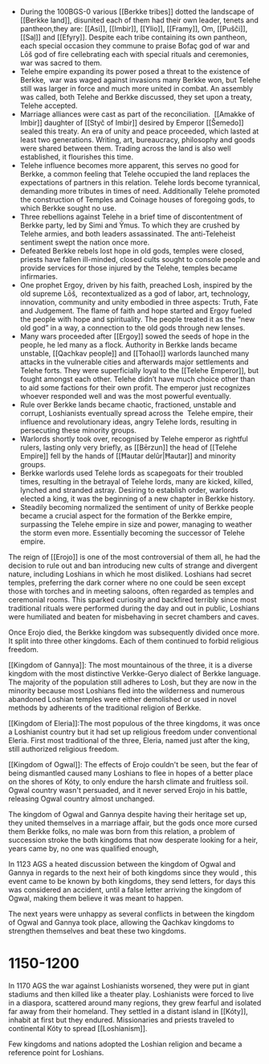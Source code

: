 - During the 100BGS-0 various [[Berkke tribes]] dotted the landscape of [[Berkke land]], disunited each of them had their own leader, tenets and pantheon,they are: [[Asi]], [[Imbir]], [[Ylio]], [[Framy]], Om, [[Pušči]], [[Saļ]] and [[Efyry]]. Despite each tribe containing its own pantheon, each special occasion they commune to praise Bofaç god of war and Lōš god of fire cellebrating each with special rituals and ceremonies, war was sacred to them.
- Telehe empire expanding its power posed a threat to the existence of Berkke,  war was waged against invasions many Berkke won, but Telehe still was larger in force and much more united in combat. An assembly was called, both Telehe and Berkke discussed, they set upon a treaty, Telehe accepted. 
- Marriage alliances were cast as part of the reconciliation.  [[Amakke of Imbir]] daughter of [[Styč of Imbir]] desired by Emperor [[Šemedo]] sealed this treaty. An era of unity and peace proceeded, which lasted at least two generations. Writing, art, bureaucracy, philosophy and goods were shared between them. Trading across the land is also well established, it flourishes this time.
- Telehe influence becomes more apparent, this serves no good for Berkke, a common feeling that Telehe occupied the land replaces the expectations of partners in this relation. Telehe lords become tyrannical, demanding more tributes in times of need. Additionally Telehe promoted the construction of Temples and Coinage houses of foregoing gods, to which Berkke sought no use.
- Three rebellions against Telehe in a brief time of discontentment of Berkke party, led by Simi and Ȳmus. To which they are crushed by Telehe armies, and both leaders assassinated. The anti-Teleheist sentiment swept the nation once more.
- Defeated Berkke rebels lost hope in old gods, temples were closed, priests have fallen ill-minded, closed cults sought to console people and provide services for those injured by the Telehe, temples became infirmaries. 
- One prophet Ergoy, driven by his faith, preached Losh, inspired by the old supreme Lōš,  recontextualized as a god of labor, art, technology, innovation, community and unity embodied in three aspects: Truth, Fate and Judgement. The flame of faith and hope started and Ergoy fueled the people with hope and spirituality. The people treated it as the “new old god” in a way, a connection to the old gods through new lenses.
- Many wars proceeded after [[Ergoy]] sowed the seeds of hope in the people, he led many as a flock. Authority in Berkke lands became unstable, [[Qachkav people]] and [[Tohaol]] warlords launched many attacks in the vulnerable cities and afterwards major settlements and Telehe forts. They were superficially loyal to the [[Telehe Emperor]], but fought amongst each other. Telehe didn’t have much choice other than to aid some factions for their own profit. The emperor just recognizes whoever responded well and was the most powerful eventually.
- Rule over Berkke lands became chaotic, fractioned, unstable and corrupt, Loshianists eventually spread across the  Telehe empire, their influence and revolutionary ideas, angry Telehe lords, resulting in persecuting these minority groups. 
- Warlords shortly took over, recognised by Telehe emperor as rightful rulers, lasting only very briefly, as [[Bērzun]] the head of [[Telehe Empire]] fell by the hands of [[Ħautar delûr|Ħautar]] and minority groups.
- Berkke warlords used Telehe lords as scapegoats for their troubled times, resulting in the betrayal of Telehe lords, many are kicked, killed, lynched and stranded astray. Desiring to establish order, warlords elected a king, it was the beginning of a new chapter in Berkke history.
- Steadily becoming normalized the sentiment of unity of Berkke people became a crucial aspect for the formation of the Berkke empire, surpassing the Telehe empire in size and power, managing to weather the storm even more. Essentially becoming the successor of Telehe empire.

The reign of [[Erojo]] is one of the most controversial of them all, he had the decision to rule out and ban introducing new cults of strange and divergent nature, including Loshians in which he most disliked. Loshians had secret temples, preferring the dark corner where no one could be seen except those with torches and in meeting saloons, often regarded as temples and ceremonial rooms. This sparked curiosity and backfired terribly since most traditional rituals were performed during the day and out in public, Loshians were humiliated and beaten for misbehaving in secret chambers and caves.

Once Erojo died, the Berkke kingdom was subsequently divided once more. It split into three other kingdoms. Each of them continued to forbid religious freedom.

[[Kingdom of Gannya]]: The most mountainous of the three, it is a diverse kingdom with the most distinctive Verkke-Geryo dialect of Berkke language. The majority of the population still adheres to Losh, but they are now in the minority because most Loshians fled into the wilderness and numerous abandoned Loshian temples were either demolished or used in novel methods by adherents of the traditional religion of Berkke.

  

[[Kingdom of Eleria]]:The most populous of the three kingdoms, it was once a Loshianist country but it had set up religious freedom under conventional Eleria. First most traditional of the three, Eleria, named just after the king, still authorized religious freedom.

  

[[Kingdom of Ogwal]]: The effects of Erojo couldn't be seen, but the fear of being dismantled caused many Loshians to flee in hopes of a better place on the shores of Kóty, to only endure the harsh climate and fruitless soil. Ogwal country wasn't persuaded, and it never served Erojo in his battle, releasing Ogwal country almost unchanged.

  

The kingdom of Ogwal and Gannya despite having their heritage set up, they united themselves in a marriage affair, but the gods once more cursed them Berkke folks, no male was born from this relation, a problem of succession stroke the both kingdoms that now desperate looking for a heir, years came by, no one was qualified enough,  

In 1123 AGS a heated discussion between the kingdom of Ogwal and Gannya in regards to the next heir of both kingdoms since they would , this event came to be known by both kingdoms, they send letters, for days this was considered an accident, until a false letter arriving the kingdom of Ogwal, making them believe it was meant to happen.

The next years were unhappy as several conflicts in between the kingdom of Ogwal and Gannya took place, allowing the Qachkav kingdoms to strengthen themselves and beat these two kingdoms.

# 1150-1200

In 1170 AGS the war against Loshianists worsened, they were put in giant stadiums and then killed like a theater play. Loshianists were forced to live in a diaspora, scattered around many regions, they grew fearful and isolated far away from their homeland. They settled in a distant island in [[Kóty]], inhabit at first but they endured. Missionaries and priests traveled to continental Kóty to spread [[Loshianism]]. 

Few kingdoms and nations adopted the Loshian religion and became a reference point for Loshians.